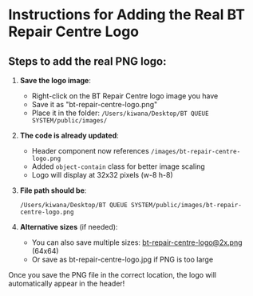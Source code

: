 # Instructions for Adding the Real BT Repair Centre Logo

## Steps to add the real PNG logo:

1. **Save the logo image**:
   - Right-click on the BT Repair Centre logo image you have
   - Save it as "bt-repair-centre-logo.png"
   - Place it in the folder: `/Users/kiwana/Desktop/BT QUEUE SYSTEM/public/images/`

2. **The code is already updated**:
   - Header component now references `/images/bt-repair-centre-logo.png`
   - Added `object-contain` class for better image scaling
   - Logo will display at 32x32 pixels (w-8 h-8)

3. **File path should be**:
   ```
   /Users/kiwana/Desktop/BT QUEUE SYSTEM/public/images/bt-repair-centre-logo.png
   ```

4. **Alternative sizes** (if needed):
   - You can also save multiple sizes: bt-repair-centre-logo@2x.png (64x64)
   - Or save as bt-repair-centre-logo.jpg if PNG is too large

Once you save the PNG file in the correct location, the logo will automatically appear in the header!
